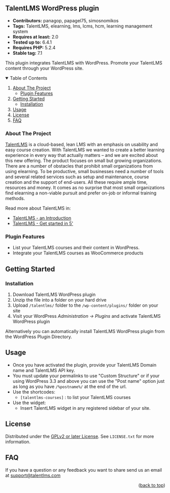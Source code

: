<a name="readme-top"></a>
## TalentLMS WordPress plugin

* **Contributors:** panagop, papagel75, simosnomikos
* **Tags:** TalentLMS, elearning, lms, lcms, hcm, learning management system
* **Requires at least:** 2.0
* **Tested up to:** 6.4.1
* **Requires PHP:** 5.2.4
* **Stable tag:** 7.1

This plugin integrates TalentLMS with WordPress. Promote your TalentLMS content through your WordPress site.

<!-- TABLE OF CONTENTS -->
<details open>
  <summary>Table of Contents</summary>
  <ol>
    <li>
      <a href="#about-the-project">About The Project</a>
      <ul>
        <li><a href="#plugin-features">Plugin Features</a></li>
      </ul>
    </li>
    <li>
      <a href="#getting-started">Getting Started</a>
      <ul>
        <li><a href="#installation">Installation</a></li>
      </ul>
    </li>
    <li><a href="#usage">Usage</a></li>
    <li><a href="#license">License</a></li>
	<li><a href="#faq">FAQ</a></li>
  </ol>
</details>

### About The Project

[TalentLMS](http://www.talentlms.com/ "TalentLMS super-easy, cloud-based learning platform") is a cloud-based, lean LMS with an emphasis on usability and easy course creation. With TalentLMS we wanted to create a better learning experience in every way that actually matters – and we are excited about this new offering. The product focuses on small but growing organizations. There are a number of obstacles that prohibit small organizations from using elearning. To be productive, small businesses need a number of tools and several related services such as setup and maintenance, course creation and the support of end-users. All these require ample time, resources and money. It comes as no surprise that most small organizations find elearning a non-viable pursuit and prefer on-job or informal training methods.

Read more about TalentLMS in:

* [TalentLMS - an Introduction](https://www.talentlms.com/blog/talentlms-an-introduction/ "TalentLMS - an Introduction")
* [TalentLMS - Get started in 5'](https://www.talentlms.com/blog/talentlms-get-started-in-5/ "TalentLMS - Get started in 5'")

### Plugin Features

* List your TalentLMS courses and their content in WordPress.
* Integrate your TalentLMS courses as WooCommerce products

## Getting Started

### Installation

1. Download TalentLMS WordPress plugin
2. Unzip the file into a folder on your hard drive
3. Upload `/talentlms/` folder to the `/wp-content/plugins/` folder on your site
4. Visit your WordPress _Administration -> Plugins_ and activate TalentLMS WordPress plugin

Alternatively you can automatically install TalentLMS WordPress plugin from the  WordPress Plugin Directory. 

## Usage

* Once you have activated the plugin, provide your TalentLMS Domain name and TalentLMS API key.
* You must update your permalinks to use "Custom Structure" or if your using WordPress 3.3 and above you can use the "Post name" option just as long as you have `/%postname%/` at the end of the url.
* Use the shortcodes:
	* `[talentlms-courses]` : to list your TalentLMS courses
* Use the widget:
	* Insert TalentLMS widget in any registered sidebar of your site.

## License

Distributed under the [GPLv2 or later License](http://www.gnu.org/licenses/gpl-2.0.html). See `LICENSE.txt` for more information.

## FAQ

If you have a question or any feedback you want to share send us an email at [support@talentlms.com](mailto:support@talentlms.com 'support')

<p align="right">(<a href="#readme-top">back to top</a>)</p>
